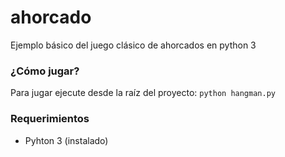 # ahorcado
Ejemplo básico del juego clásico de ahorcados en python 3


### ¿Cómo jugar?
Para jugar ejecute desde la raíz del proyecto:
`python hangman.py`


### Requerimientos
- Pyhton 3 (instalado)
